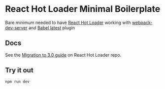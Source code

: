 # React Hot Loader Minimal Boilerplate

Bare minimum needed to have [React Hot Loader](https://github.com/gaearon/react-hot-loader) working with [webpack-dev-server](https://github.com/webpack/webpack-dev-server) and [Babel latest](https://babeljs.io/docs/plugins/preset-latest/) plugin

## Docs
See the [Migration to 3.0 guide](https://github.com/gaearon/react-hot-loader/tree/master/docs#migration-to-30) on React Hot Loader repo.

## Try it out
```
npm run dev
```
